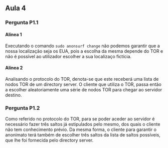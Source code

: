 ## Aula 4

### Pergunta P1.1

#### Alínea 1
Executando o comando ``` sudo anonsurf change ``` não podemos garantir que a nossa localização seja os EUA, pois a escolha da mesma depende do TOR e não é possível ao utilizador escolher a sua localizaço fictícia.

#### Alínea 2
Analisando o protocolo do TOR, denota-se que este receberá uma lista de nodos TOR de um directory server. O cliente que utiliza o TOR, passa então a escolher aleatoriamente uma série de nodos TOR para chegar ao servidor destino. 



### Pergunta P1.2
Como referido no protocolo do TOR, para se poder aceder ao servidor é necessário fazer três saltos já estipulados pelo mesmo, dos quais o cliente não tem conhecimento prévio. Da mesma forma, o cliente para garantir o anonimato terá também de escolher três saltos da lista de saltos possíveis, que lhe foi fornecida pelo directory server. 
